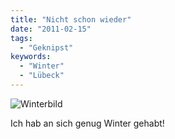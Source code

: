 ```yaml
---
title: "Nicht schon wieder"
date: "2011-02-15"
tags:
  - "Geknipst"
keywords:
  - "Winter"
  - "Lübeck"
---
```


![](/images/codecandies/tumblr_lgncmvjGBT1qexz9fo1_500.jpg "Winterbild")

Ich hab an sich genug Winter gehabt!

